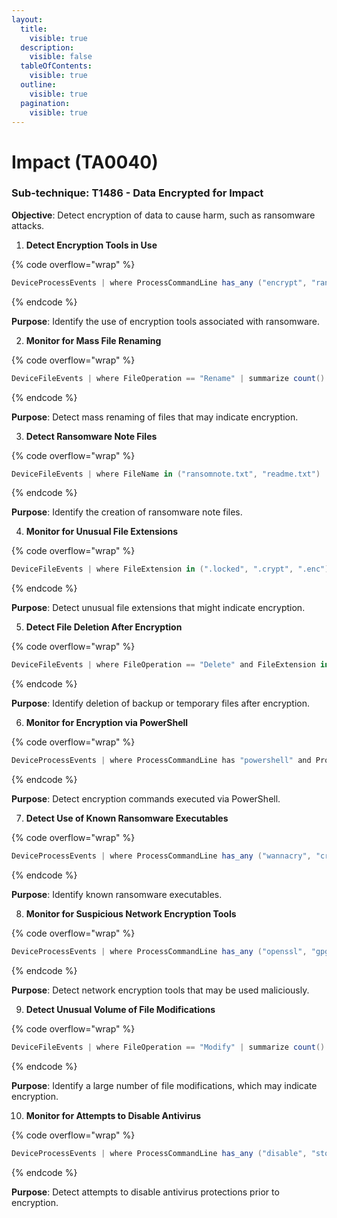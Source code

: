 ```yaml
---
layout:
  title:
    visible: true
  description:
    visible: false
  tableOfContents:
    visible: true
  outline:
    visible: true
  pagination:
    visible: true
---
```


# Impact (TA0040)

### **Sub-technique: T1486 - Data Encrypted for Impact**

**Objective**: Detect encryption of data to cause harm, such as ransomware attacks.&#x20;

1. **Detect Encryption Tools in Use**

{% code overflow="wrap" %}
```cs
DeviceProcessEvents | where ProcessCommandLine has_any ("encrypt", "ransom") | project Timestamp, DeviceName, ProcessCommandLine, InitiatingProcessAccountName
```
{% endcode %}

**Purpose**: Identify the use of encryption tools associated with ransomware.

2. **Monitor for Mass File Renaming**

{% code overflow="wrap" %}
```cs
DeviceFileEvents | where FileOperation == "Rename" | summarize count() by FileExtension, DeviceName | where count() > 100
```
{% endcode %}

**Purpose**: Detect mass renaming of files that may indicate encryption.

3. **Detect Ransomware Note Files**

{% code overflow="wrap" %}
```cs
DeviceFileEvents | where FileName in ("ransomnote.txt", "readme.txt") | project Timestamp, DeviceName, FileName, FolderPath
```
{% endcode %}

**Purpose**: Identify the creation of ransomware note files.

4. **Monitor for Unusual File Extensions**

{% code overflow="wrap" %}
```cs
DeviceFileEvents | where FileExtension in (".locked", ".crypt", ".enc") | project Timestamp, DeviceName, FileName, FolderPath
```
{% endcode %}

**Purpose**: Detect unusual file extensions that might indicate encryption.

5. **Detect File Deletion After Encryption**

{% code overflow="wrap" %}
```cs
DeviceFileEvents | where FileOperation == "Delete" and FileExtension in (".bak", ".tmp") | project Timestamp, DeviceName, FileName, FolderPath
```
{% endcode %}

**Purpose**: Identify deletion of backup or temporary files after encryption.

6. **Monitor for Encryption via PowerShell**

{% code overflow="wrap" %}
```cs
DeviceProcessEvents | where ProcessCommandLine has "powershell" and ProcessCommandLine has "encrypt" | project Timestamp, DeviceName, ProcessCommandLine
```
{% endcode %}

**Purpose**: Detect encryption commands executed via PowerShell.

7. **Detect Use of Known Ransomware Executables**

{% code overflow="wrap" %}
```cs
DeviceProcessEvents | where ProcessCommandLine has_any ("wannacry", "cryptolocker") | project Timestamp, DeviceName, ProcessCommandLine`
```
{% endcode %}

**Purpose**: Identify known ransomware executables.

8. **Monitor for Suspicious Network Encryption Tools**

{% code overflow="wrap" %}
```cs
DeviceProcessEvents | where ProcessCommandLine has_any ("openssl", "gpg") | project Timestamp, DeviceName, ProcessCommandLine`
```
{% endcode %}

**Purpose**: Detect network encryption tools that may be used maliciously.

9. **Detect Unusual Volume of File Modifications**

{% code overflow="wrap" %}
```cs
DeviceFileEvents | where FileOperation == "Modify" | summarize count() by DeviceName | where count() > 1000`
```
{% endcode %}

**Purpose**: Identify a large number of file modifications, which may indicate encryption.

10. **Monitor for Attempts to Disable Antivirus**

{% code overflow="wrap" %}
```cs
DeviceProcessEvents | where ProcessCommandLine has_any ("disable", "stop") and ProcessCommandLine has_any ("antivirus", "defender") | project Timestamp, DeviceName, ProcessCommandLine`
```
{% endcode %}

**Purpose**: Detect attempts to disable antivirus protections prior to encryption.
